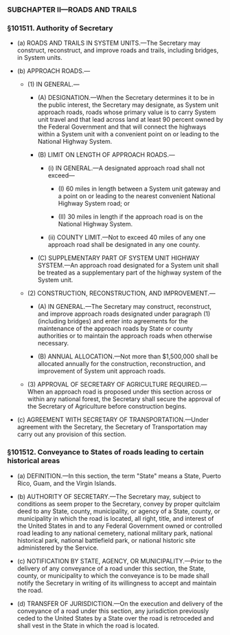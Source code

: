 ### SUBCHAPTER II—ROADS AND TRAILS

### §101511. Authority of Secretary
* (a) ROADS AND TRAILS IN SYSTEM UNITS.—The Secretary may construct, reconstruct, and improve roads and trails, including bridges, in System units.

* (b) APPROACH ROADS.—

  * (1) IN GENERAL.—

    * (A) DESIGNATION.—When the Secretary determines it to be in the public interest, the Secretary may designate, as System unit approach roads, roads whose primary value is to carry System unit travel and that lead across land at least 90 percent owned by the Federal Government and that will connect the highways within a System unit with a convenient point on or leading to the National Highway System.

    * (B) LIMIT ON LENGTH OF APPROACH ROADS.—

      * (i) IN GENERAL.—A designated approach road shall not exceed—

        * (I) 60 miles in length between a System unit gateway and a point on or leading to the nearest convenient National Highway System road; or

        * (II) 30 miles in length if the approach road is on the National Highway System.


      * (ii) COUNTY LIMIT.—Not to exceed 40 miles of any one approach road shall be designated in any one county.


    * (C) SUPPLEMENTARY PART OF SYSTEM UNIT HIGHWAY SYSTEM.—An approach road designated for a System unit shall be treated as a supplementary part of the highway system of the System unit.


  * (2) CONSTRUCTION, RECONSTRUCTION, AND IMPROVEMENT.—

    * (A) IN GENERAL.—The Secretary may construct, reconstruct, and improve approach roads designated under paragraph (1) (including bridges) and enter into agreements for the maintenance of the approach roads by State or county authorities or to maintain the approach roads when otherwise necessary.

    * (B) ANNUAL ALLOCATION.—Not more than $1,500,000 shall be allocated annually for the construction, reconstruction, and improvement of System unit approach roads.


  * (3) APPROVAL OF SECRETARY OF AGRICULTURE REQUIRED.—When an approach road is proposed under this section across or within any national forest, the Secretary shall secure the approval of the Secretary of Agriculture before construction begins.


* (c) AGREEMENT WITH SECRETARY OF TRANSPORTATION.—Under agreement with the Secretary, the Secretary of Transportation may carry out any provision of this section.

### §101512. Conveyance to States of roads leading to certain historical areas
* (a) DEFINITION.—In this section, the term "State" means a State, Puerto Rico, Guam, and the Virgin Islands.

* (b) AUTHORITY OF SECRETARY.—The Secretary may, subject to conditions as seem proper to the Secretary, convey by proper quitclaim deed to any State, county, municipality, or agency of a State, county, or municipality in which the road is located, all right, title, and interest of the United States in and to any Federal Government owned or controlled road leading to any national cemetery, national military park, national historical park, national battlefield park, or national historic site administered by the Service.

* (c) NOTIFICATION BY STATE, AGENCY, OR MUNICIPALITY.—Prior to the delivery of any conveyance of a road under this section, the State, county, or municipality to which the conveyance is to be made shall notify the Secretary in writing of its willingness to accept and maintain the road.

* (d) TRANSFER OF JURISDICTION.—On the execution and delivery of the conveyance of a road under this section, any jurisdiction previously ceded to the United States by a State over the road is retroceded and shall vest in the State in which the road is located.